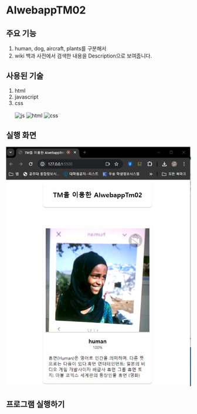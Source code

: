 # AIwebappTM02 
## 주요 기능
  1. human, dog, aircraft, plants를 구분해서
  2. wiki 백과 사전에서 검색한 내용을 Description으로 보여줍니다.
## 사용된 기술
  1. html
  2. javascript
  3. css
<br></br>
![js](https://img.shields.io/badge/JavaScript-F7DF1E?style=for-the-badge&logo=JavaScript&logoColor=white)
![html](https://img.shields.io/badge/HTML-239120?style=for-the-badge&logo=html5&logoColor=white)
![css](https://img.shields.io/badge/CSS-239120?&style=for-the-badge&logo=css3&logoColor=white)

## 실행 화면 
![실행화면](https://github.com/Emmett6401/AIwebappTM02/blob/main/res/cap1.PNG)

## 프로그램 실행하기 
